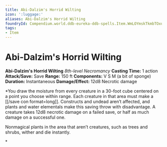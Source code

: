 ```yaml
---
title: Abi-Dalzim's Horrid Wilting
icon: ':luggage:'
aliases: Abi-Dalzim's Horrid Wilting
foundryId: Compendium.world.ddb-eureka-ddb-spells.Item.WmLOYmskTkmbTOxu
tags:
- Item
---
```


# Abi-Dalzim's Horrid Wilting

**Abi-Dalzim's Horrid Wilting**
_8th-level Necromancy_
**Casting Time:** 1 action
**Attack/Save:** Save
**Range:** 150 ft
**Components:** V S M (a bit of sponge)
**Duration:** Instantaneous
**Damage/Effect:** 12d8 Necrotic damage

*You draw the moisture from every creature in a 30-foot cube centered on a point you choose within range. Each creature in that area must make a [[/save con format=long]]. Constructs and undead aren’t affected, and plants and water elementals make this saving throw with disadvantage. A creature takes 12d8 necrotic damage on a failed save, or half as much damage on a successful one.
<p class="Core-Styles_Core-Body">Nonmagical plants in the area that aren’t creatures, such as trees and shrubs, wither and die instantly.</p>*